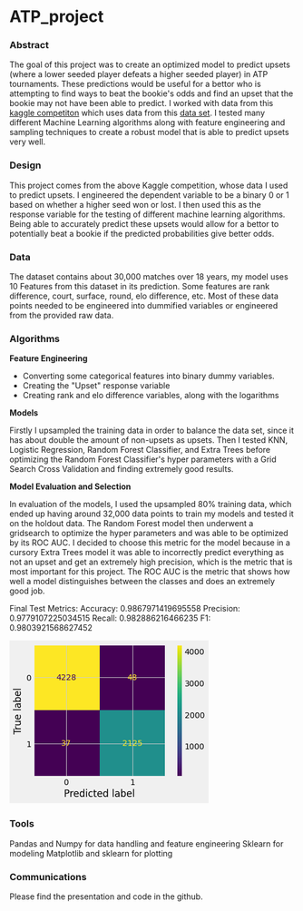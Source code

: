 # ATP_project

### Abstract

The goal of this project was to create an optimized model to predict upsets (where a lower seeded player defeats a higher seeded player) in ATP tournaments. These predictions would be useful for a bettor who is attempting to find ways to beat the bookie's odds and find an upset that the bookie may not have been able to predict. I worked with data from this [kaggle competiton](https://www.kaggle.com/code/edouardthomas/beat-the-bookmakers-with-machine-learning-tennis/data) which uses data from this [data set](http://tennis-data.co.uk/notes.txt). I tested many different Machine Learning algorithms along with feature engineering and sampling techniques to create a robust model that is able to predict upsets very well.

### Design

This project comes from the above Kaggle competition, whose data I used to predict upsets. I engineered the dependent variable to be a binary 0 or 1 based on whether a higher seed won or lost. I then used this as the response variable for the testing of different machine learning algorithms. Being able to accurately predict these upsets would allow for a bettor to potentially beat a bookie if the predicted probabilities give better odds.

### Data

The dataset contains about 30,000 matches over 18 years, my model uses 10 Features from this dataset in its prediction. Some features are rank difference, court, surface, round, elo difference, etc. Most of these data points needed to be engineered into dummified variables or engineered from the provided raw data.

### Algorithms

**Feature Engineering**

- Converting some categorical features into binary dummy variables.
- Creating the "Upset" response variable
- Creating rank and elo difference variables, along with the logarithms

**Models**

Firstly I upsampled the training data in order to balance the data set, since it has about double the amount of non-upsets as upsets. Then I tested KNN, Logistic Regression, Random Forest Classifier, and Extra Trees before optimizing the Random Forest Classifier's hyper parameters with a Grid Search Cross Validation and finding extremely good results.

**Model Evaluation and Selection**

In evaluation of the models, I used the upsampled 80% training data, which ended up having around 32,000 data points to train my models and tested it on the holdout data. The Random Forest model then underwent a gridsearch to optimize the hyper parameters and was able to be optimized by its ROC AUC. I decided to choose this metric for the model because in a cursory Extra Trees model it was able to incorrectly predict everything as not an upset and get an extremely high precision, which is the metric that is most important for this project. The ROC AUC is the metric that shows how well a model distinguishes between the classes and does an extremely good job.

Final Test Metrics:
Accuracy: 0.9867971419695558
Precision: 0.9779107225034515
Recall: 0.982886216466235
F1: 0.9803921568627452

![title](images/cm_rf.png)

### Tools

Pandas and Numpy for data handling and feature engineering
Sklearn for modeling
Matplotlib and sklearn for plotting

### Communications

Please find the presentation and code in the github.
